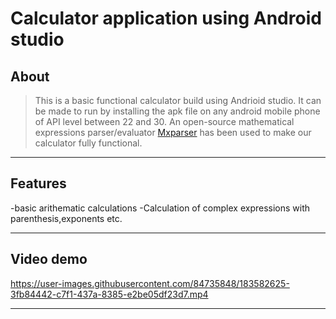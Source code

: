 # Calculator application using Android studio

## About
>This is a basic functional calculator build using Andrioid studio. It can be made to run by installing the apk file on any android mobile phone of API level between 22 and 30. An open-source mathematical expressions parser/evaluator [Mxparser](https://mathparser.org) has been used to make our calculator fully functional.
---
## Features
-basic arithematic calculations
-Calculation of complex expressions with parenthesis,exponents etc.

---
## Video demo


https://user-images.githubusercontent.com/84735848/183582625-3fb84442-c7f1-437a-8385-e2be05df23d7.mp4



---
